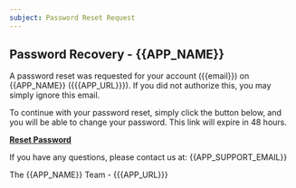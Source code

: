 ```yaml
---
subject: Password Reset Request
---
```


## Password Recovery - {{APP_NAME}}

A password reset was requested for your account ({{email}}) on {{APP_NAME}}
({{{APP_URL}}}). If you did not authorize this, you may simply ignore this email.

To continue with your password reset,
simply click the button below, and you will be able to change your password. This link will expire in 48 hours.

**[Reset Password]({{&APP_URL}}/reset-password?token={{token}})**

If you have any questions, please contact us at: {{APP_SUPPORT_EMAIL}}

The {{APP_NAME}} Team - {{{APP_URL}}}
